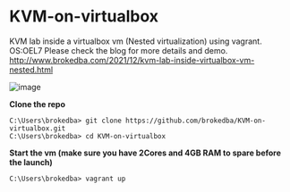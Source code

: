 # KVM-on-virtualbox
KVM lab inside a virtualbox vm (Nested virtualization) using vagrant.
OS:OEL7
Please check the blog for more details and demo.
 http://www.brokedba.com/2021/12/kvm-lab-inside-virtualbox-vm-nested.html
 
 ![image](https://user-images.githubusercontent.com/29458929/185956857-9d6d2668-e573-4659-b5ca-04117080f576.png)


**Clone the repo**
```
C:\Users\brokedba> git clone https://github.com/brokedba/KVM-on-virtualbox.git
C:\Users\brokedba> cd KVM-on-virtualbox
```

**Start the vm (make sure you have 2Cores and 4GB RAM to spare before the launch)**
```
C:\Users\brokedba> vagrant up
```



